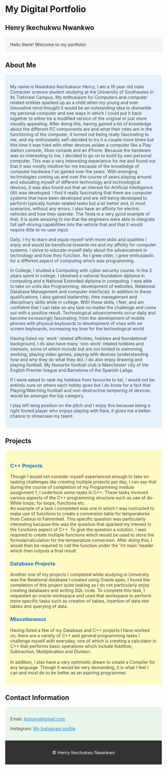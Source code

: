# My Digital Portfolio

## Henry Ikechukwu Nwankwo

<p style="color: #333; background-color: #f4f4f4; padding: 1rem; border-radius: 5px;">
Hello there! Welcome to my portfolio!
</p>

## About Me

<section style="background-color: #e3f2fd; padding: 1rem; border-radius: 5px;">
<p style="color: #424242;">
My name is Nwankwo Ikechukwuv Henry, I am a 19 year old male Computer science student studying at the University of Southwales in its Treforest Campus. My enthusiasm for Computers and computer related entities sparked up as a child when my
young and ever innovative mind thought it would be an outstanding idea to dismantle my
personal computer and see ways in which I could put it back together to either be a
modified version of the original or just more visually appealing. After doing this, having
gained a lot of knowledge about the different PC components are and what their roles are in
the functioning of the computer, it turned out being really fascinating to me, and my
enthusiastic self-decided to try it a couple more times but this time it was tried with other
devices asides a computer like a Play station console, Xbox console and an iPhone.
Because the hardware was so interesting to me, I decided to go on to build by own personal
computer. This was a very interesting experience for me and found out that it was mostly
intuitive for me because of the knowledge of computer hardware I've gained over the years.
With emerging technologies coming up and over the course of years playing around and
educating myself of different technology and technological devices, it was also found out
that an interest for Artificial Intelligence (AI) was developed. I find it really fascinating that
there are computer systems that have been developed and are still being developed to
perform typically human related tasks but a lot better and, in most scenarios, without any
errors. I also have an affinity for electric vehicles and how they operate. The Tesla is a very
good example of that, it is quite amazing to me that the engineers were able to integrate
full self-driving capabilities into the vehicle that and that it would require little to no user
input.
</p>
<p style="color: #424242;">
Daily, I try to learn and equip myself with more skills and qualities I enjoy and would be
beneficial towards me and my affinity for computer systems. I strive to educate myself daily
about the advancement in technology and how they function. As I grew older, I grew
enthusiastic for a different aspect of computing which was programming.
</p>
<p style="color: #424242;">
In College, I studied a Computing with cyber security course. In the 2 years spent in college, I obtained a national foundation diploma in
computing and a National Extended diploma in computing. I was able to take on units like
Programming, development of websites, Relational Database Management and computer interfaces. In addition to these
qualifications, I also gained leadership, time management and disciplinary skills while in
college. With these skills, I feel, and am confident that I can take on any task no matter the
challenge and come out with a positive result.
Technological advancements occur daily and become increasingly fascinating, from the
development of mobile phones with physical keyboards to development of ones with on
screen keyboards, increasing my love for the technological world.
</p>
<p style="color: #424242;">
Having listed my 'work' related affinities, hobbies and foundational background, I do also have many 'non-work' related hobbies and interests, some of which include but are not limited to swimming, working, playing video games, playing with devices (understanding how and why they do what they do). I do also enjoy drawing and playing football. My favourite football club is Manchester city of the English Premier league and Barcelona of the Spanish Laliga.
</p>
<p style="color: #424242;">
If I were asked to rank my hobbies from favourite to list, I would not be entirely sure on where each hobby goes but I do know for a fact that Playing/Watching football and non-destructive tampering of devices would be amongst the top category.
</p>
<p style="color: #424242;">
I play left wing position on the pitch and I enjoy this because being a right footed player who enjoys playing with flare, it gives me a better chance to showcase my talent.
</p>
</section>

## Projects

<section style="background-color: #fff9c4; padding: 1rem; border-radius: 5px;">
<h3 style="color: #1976d2;">C++ Projects</h3>
<p style="color: #424242;">
Though I would not consider myself experienced enough to take on tasking challenges like creating multiple projects per day, I can say that during the course of completion of my Programming module assignment 1, I undertook some tasks in C++. These tasks involved various aspects of the C++ programming structure such as use of do-While loops, for loops, functions etc. <br>
An example of a task I completed was one in which I was instructed to make use of functions to create a conversion table for temperatures from Celsius to Fahrenheit. This specific question was particularly interesting because this was the question that sparked my interest in the functions aspect of C++. To give the question a solution, I was required to create multiple functions which would be used to store the formula/calculation for the temperature conversion. After doing this, I would then be required to call the function under the 'int main' header which then outputs a final result.
</p>
<h3 style="color: #1976d2;">Database Projects</h3>
<p style="color: #424242;">
Another one of my projects I completed while studying in University was the Relational database I created using Oracle apex, I found the completion of this project quite tasking as I do not particularly enjoy creating databases and writing SQL code. To complete this task, I requested an oracle workspace and used that workspace to perform more specific tasks such as creation of tables, insertion of data into tables and querying of data.
</p>
<h3 style="color: #1976d2;">Miscellaneous</h3>
<p style="color: #424242;">
Having listed a few of my Database and C++ projects I have worked on, there are a variety of C++ and general programming tasks I challenge myself with everyday, one of which is creating a calculator in C++ that performs basic operations which include Addition, Subtraction, Multiplication and Division. <br><br>
In addition, I also have a very optimistic dream to create a Compiler for any language. Though it would be very demanding, it is what I feel I can and must do to be better as an aspiring programmer.
</p>
</section>

## Contact Information

<section style="background-color: #e8f5e9; padding: 1rem; border-radius: 5px;">
<p style="color: #424242;">
Email: <a href="mailto:ikstrayg@gmail.com" style="color: #1e88e5;">ikstrayg@gmail.com</a>
</p>
<p style="color: #424242;">
Instagram: <a href="https://instagram.com/ikstrayg" style="color: #1e88e5;">My Instagram profile</a>
</p>
</section>

<footer style="background-color: #333; color: white; text-align: center; padding: 1rem 0;">
<p>&copy; Henry Ikechukwu Nwankwo</p>
</footer>
